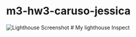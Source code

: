 # m3-hw3-caruso-jessica
<img src="lighthousesc.jpeg" alt="Lighthouse Screenshot"/>
# My lighthouse Inspect